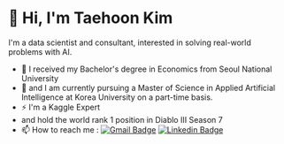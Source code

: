 # 👋 Hi, I'm Taehoon Kim
I'm a data scientist and consultant, interested in solving real-world problems with AI.

- 💼 I received my Bachelor's degree in Economics from Seoul National University
- 🌱 and I am currently pursuing a Master of Science in Applied Artificial Intelligence at Korea University on a part-time basis.
- ⚡ I'm a Kaggle Expert
-  and hold the world rank 1 position in Diablo III Season 7
- 📫 How to reach me : [![Gmail Badge](https://img.shields.io/badge/-Gmail-c14438?style=flat-square&logo=Gmail&logoColor=white&link=mailto:rvividha@gmail.com)](mailto:poong614@gmail.com) [![Linkedin Badge](https://img.shields.io/badge/-Linkedin-4169E1?style=flat-square&logo=Linkedin&logoColor=white&&link=https://www.linkedin.com/in/vividha-rawat-761905143/)](https://www.linkedin.com/in/taehoon-kim-33a338242/)

<!--
**typhoong/typhoong** is a ✨ _special_ ✨ repository because its `README.md` (this file) appears on your GitHub profile.

Here are some ideas to get you started:

- 🔭 I’m currently working on ...
- 🌱 I’m currently learning ...
- 👯 I’m looking to collaborate on ...
- 🤔 I’m looking for help with ...
- 💬 Ask me about ...
- 📫 How to reach me: ...
- 😄 Pronouns: ...
- ⚡ Fun fact: ...
-->
